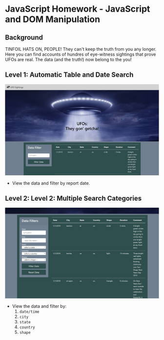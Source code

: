 # JavaScript Homework - JavaScript and DOM Manipulation

## Background
TINFOIL HATS ON, PEOPLE! They can't keep the truth from you any longer. Here you can find accounts of hundres of 
eye-witness sightings that prove UFOs are real. The data (and the truth!) now belong to the you!

## Level 1: Automatic Table and Date Search
![Level 1](images/level_1_screenshot.jpg)
* View the data and filter by report date.

## Level 2: Level 2: Multiple Search Categories
![Level 1](images/level_2_screenshot.jpg)
* View the data and filter by:
  1. `date/time`
  2. `city`
  3. `state`
  4. `country`
  5. `shape`